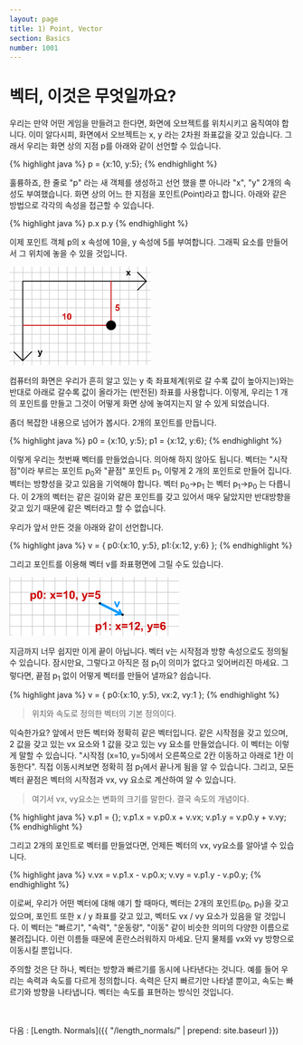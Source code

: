 ```yaml
---
layout: page
title: 1) Point, Vector
section: Basics
number: 1001
---
```


# 벡터, 이것은 무엇일까요?

우리는 만약 어떤 게임을 만들려고 한다면, 화면에 오브젝트를 위치시키고 움직여야 합니다. 
이미 알다시피, 화면에서 오브젝트는 x, y 라는 2차원 좌표값을 갖고 있습니다. 
그래서 우리는 화면 상의 지점 p를 아래와 같이 선언할 수 있습니다.

{% highlight java %}
p = {x:10, y:5};
{% endhighlight %}

훌륭하죠, 한 줄로 "p" 라는 새 객체를 생성하고 선언 했을 뿐 아니라 "x", "y" 2개의 속성도 부여했습니다. 화면 상의 어느 한 지점을 포인트(Point)라고 합니다. 아래와 같은 방법으로 각각의 속성을 접근할 수 있습니다.

{% highlight java %}
p.x
p.y
{% endhighlight %}

이제 포인트 객체 p의 x 속성에 10을, y 속성에 5를 부여합니다. 그래픽 요소를 만들어서 그 위치에 놓을 수 있을 것입니다.

![Alt 좌표 위 포인트](../img/tut01_1.gif)

컴퓨터의 화면은 우리가 흔히 알고 있는 y 축 좌표체계(위로 갈 수록 값이 높아지는)와는 반대로 아래로 갈수록 값이 올라가는 (반전된) 좌표를 사용합니다.
이렇게, 우리는 1 개의 포인트를 만들고 그것이 어떻게 화면 상에 놓여지는지 알 수 있게 되었습니다.

좀더 복잡한 내용으로 넘어가 봅시다. 2개의 포인트를 만듭니다.

{% highlight java %}
p0 = {x:10, y:5};
p1 = {x:12, y:6};
{% endhighlight %}

이렇게 우리는 첫번째 벡터를 만들었습니다. 의아해 하지 않아도 됩니다. 
벡터는 "시작점"이라 부르는 포인트 p<sub>0</sub>와 "끝점" 포인트 p<sub>1</sub>, 이렇게 2 개의 포인트로 만들어 집니다. 벡터는 방향성을 갖고 있음을 기억해야 합니다. 벡터 p<sub>0</sub>→p<sub>1</sub> 는 벡터 p<sub>1</sub>→p<sub>0</sub> 는 다릅니다. 이 2개의 벡터는 같은 길이와 같은 포인트를 갖고 있어서 매우 닮았지만 반대방향을 갖고 있기 때문에 같은 벡터라고 할 수 없습니다. 

우리가 앞서 만든 것을 아래와 같이 선언합니다.

{% highlight java %}
v = {
    p0:{x:10, y:5},
    p1:{x:12, y:6}
};
{% endhighlight %}

그리고 포인트를 이용해 벡터 v를 좌표평면에 그릴 수도 있습니다.

![Alt 2개의 포인트로 만든 벡터](../img/tut01_2.gif)

지금까지 너무 쉽지만 이게 끝이 아닙니다. 벡터 v는 시작점과 방향 속성으로도 정의될 수 있습니다. 잠시만요, 그렇다고 아직은 점 p<sub>1</sub>이 의미가 없다고 잊어버리진 마세요. 그렇다면, 끝점 p<sub>1</sub> 없이 어떻게 벡터를 만들어 낼까요? 쉽습니다.

{% highlight java %}
v = {
    p0:{x:10, y:5},
    vx:2,
    vy:1
};
{% endhighlight %}

>위치와 속도로 정의한 벡터의 기본 정의이다.

익숙한가요? 앞에서 만든 벡터와 정확히 같은 벡터입니다. 같은 시작점을 갖고 있으며, 2 값을 갖고 있는 vx 요소와 1 값을 갖고 있는 vy 요소를 만들었습니다. 이 벡터는 이렇게 말할 수 있습니다. "시작점 (x=10, y=5)에서 오른쪽으로 2칸 이동하고 아래로 1칸 이동한다". 직접 이동시켜보면 정확히 점 p<sub>1</sub>에서 끝나게 됨을 알 수 있습니다. 그리고, 모든 벡터 끝점은 벡터의 시작점과 vx, vy 요소로 계산하여 알 수 있습니다.

>여기서 vx, vy요소는 변화의 크기를 말한다. 결국 속도의 개념이다. 

{% highlight java %}
v.p1 = {};
v.p1.x = v.p0.x + v.vx;
v.p1.y = v.p0.y + v.vy;
{% endhighlight %}

그리고 2개의 포인트로 벡터를 만들었다면, 언제든 벡터의 vx, vy요소를 알아낼 수 있습니다.

{% highlight java %}
v.vx = v.p1.x - v.p0.x;
v.vy = v.p1.y - v.p0.y;
{% endhighlight %}

이로써, 우리가 어떤 벡터에 대해 얘기 할 때마다, 벡터는 2개의 포인트(p<sub>0</sub>, p<sub>1</sub>)을 갖고 있으며, 포인트 또한 x / y 좌표를 갖고 있고, 벡터도 vx / vy 요소가 있음을 알 것입니다.
이 벡터는 "빠르기", "속력", "운동량", "이동" 같이 비슷한 의미의 다양한 이름으로 불려집니다. 이런 이름들 때문에 혼란스러워하지 마세요. 단지 물체를 vx와 vy 방향으로 이동시킬 뿐입니다. 

주의할 것은 단 하나, 벡터는 방향과 빠르기를 동시에 나타낸다는 것니다. 예를 들어 우리는 속력과 속도를 다르게 정의합니다. 속력은 단지 빠르기만 나타낼 뿐이고, 속도는 빠르기와 방향을 나타냅니다. 벡터는 속도를 표현하는 방식인 것입니다.


<br>
<br>
다음 : [Length. Normals]({{ "/length_normals/" | prepend: site.baseurl }})


